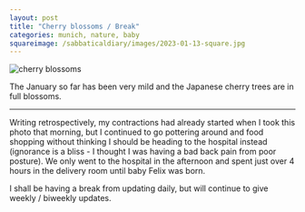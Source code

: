```yaml
---
layout: post
title: "Cherry blossoms / Break"
categories: munich, nature, baby
squareimage: /sabbaticaldiary/images/2023-01-13-square.jpg
---
```

<img src="/sabbaticaldiary/images/2023-01-13.jpg" alt="cherry blossoms" class="center">

The January so far has been very mild and the Japanese cherry trees are in full blossoms. 

***

Writing retrospectively, my contractions had already started when I took this photo that morning, but I continued to go pottering around and food shopping without thinking I should be heading to the hospital instead (ignorance is a bliss - I thought I was having a bad back pain from poor posture). We only went to the hospital in the afternoon and spent just over 4 hours in the delivery room until baby Felix was born.

I shall be having a break from updating daily, but will continue to give weekly / biweekly updates.